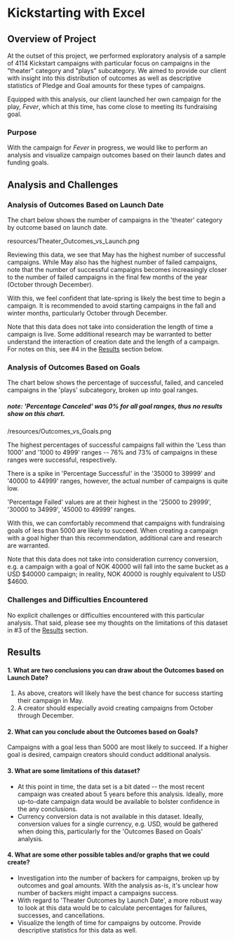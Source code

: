 # Kickstarting with Excel

## Overview of Project

At the outset of this project, we performed exploratory analysis of a sample of 4114 Kickstart campaigns with particular focus on campaigns in the "theater" category and "plays" subcategory. We aimed to provide our client with insight into this distribution of outcomes as well as descriptive statistics of Pledge and Goal amounts for these types of campaigns.

Equipped with this analysis, our client launched her own campaign for the play, _Fever_, which at this time, has come close to meeting its fundraising goal.

### Purpose

With the campaign for _Fever_ in progress, we would like to perform an analysis and visualize campaign outcomes based on their launch dates and funding goals.


## Analysis and Challenges

### Analysis of Outcomes Based on Launch Date

The chart below shows the number of campaigns in the 'theater' category by outcome based on launch date.

resources/Theater_Outcomes_vs_Launch.png

Reviewing this data, we see that May has the highest number of successful campaigns. While May also has the highest number of failed campaigns, note that the number of successful campaigns becomes increasingly closer to the number of failed campaigns in the final few months of the year (October through December).

With this, we feel confident that late-spring is likely the best time to begin a campaign. It is recommended to avoid starting campaigns in the fall and winter months, particularly October through December.

Note that this data does not take into consideration the length of time a campaign is live. Some additional research may be warranted to better understand the interaction of creation date and the length of a campaign. For notes on this, see #4 in the [Results](#results) section below.

### Analysis of Outcomes Based on Goals

The chart below shows the percentage of successful, failed, and canceled campaigns in the 'plays' subcategory, broken up into goal ranges.

##### _note:_ 'Percentage Canceled' was 0% for all goal ranges, thus no results show on this chart.  

/resources/Outcomes_vs_Goals.png

The highest percentages of successful campaigns fall within the 'Less than 1000' and '1000 to 4999' ranges -- 76% and 73% of campaigns in these ranges were successful, respectively.

There is a spike in 'Percentage Successful' in the '35000 to 39999' and '40000 to 44999' ranges, however, the actual number of campaigns is quite low.

'Percentage Failed' values are at their highest in the '25000 to 29999', '30000 to 34999', '45000 to 49999' ranges.

With this, we can comfortably recommend that campaigns with fundraising goals of less than 5000 are likely to succeed. When creating a campaign with a goal higher than this recommendation, additional care and research are warranted.

Note that this data does not take into consideration currency conversion, e.g. a campaign with a goal of NOK 40000 will fall into the same bucket as a USD $40000 campaign; in reality, NOK 40000 is roughly equivalent to USD $4600.


### Challenges and Difficulties Encountered

No explicit challenges or difficulties encountered with this particular analysis. That said, please see my thoughts on the limitations of this dataset in #3 of the [Results](#results) section.


## Results

#### 1. What are two conclusions you can draw about the Outcomes based on Launch Date?

1. As above, creators will likely have the best chance for success starting their campaign in May.
2. A creator should especially avoid creating campaigns from October through December.

#### 2. What can you conclude about the Outcomes based on Goals?

Campaigns with a goal less than 5000 are most likely to succeed. If a higher goal is desired, campaign creators should conduct additional analysis.

#### 3. What are some limitations of this dataset?

* At this point in time, the data set is a bit dated -- the most recent campaign was created about 5 years before this analysis. Ideally, more up-to-date campaign data would be available to bolster confidence in the any conclusions.
* Currency conversion data is not available in this dataset. Ideally, conversion values for a single currency, e.g. USD, would be gathered when doing this, particularly for the 'Outcomes Based on Goals' analysis.

#### 4. What are some other possible tables and/or graphs that we could create?

* Investigation into the number of backers for campaigns, broken up by outcomes and goal amounts. With the analysis as-is, it's unclear how number of backers might impact a campaigns success.
* With regard to 'Theater Outcomes by Launch Date', a more robust way to look at this data would be to calculate percentages for failures, successes, and cancellations.
* Visualize the length of time for campaigns by outcome. Provide descriptive statistics for this data as well.  
